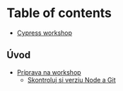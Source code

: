 # Table of contents

* [Cypress workshop](README.md)

## Úvod <a id="start"></a>

* [Príprava na workshop](start/start/README.md)
  * [Skontroluj si verziu Node a Git](start/start/skontroluj-si-verziu-node-a-git.md)

